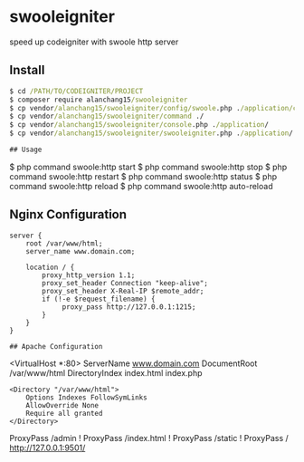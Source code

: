 # swooleigniter
speed up codeigniter with swoole http server

## Install

```cmd
$ cd /PATH/TO/CODEIGNITER/PROJECT
$ composer require alanchang15/swooleigniter
$ cp vendor/alanchang15/swooleigniter/config/swoole.php ./application/config/
$ cp vendor/alanchang15/swooleigniter/command ./
$ cp vendor/alanchang15/swooleigniter/console.php ./application/
$ cp vendor/alanchang15/swooleigniter/swooleigniter.php ./application/

## Usage
```
$ php command swoole:http start
$ php command swoole:http stop
$ php command swoole:http restart
$ php command swoole:http status
$ php command swoole:http reload
$ php command swoole:http auto-reload

## Nginx Configuration
```
server {
    root /var/www/html;
    server_name www.domain.com;

    location / {
        proxy_http_version 1.1;
        proxy_set_header Connection "keep-alive";
        proxy_set_header X-Real-IP $remote_addr;
        if (!-e $request_filename) {
             proxy_pass http://127.0.0.1:1215;
        }
    }
}

## Apache Configuration
```
<VirtualHost *:80>
    ServerName www.domain.com
    DocumentRoot /var/www/html
    DirectoryIndex index.html index.php

    <Directory "/var/www/html">
        Options Indexes FollowSymLinks
        AllowOverride None
        Require all granted
    </Directory>

   ProxyPass /admin !
   ProxyPass /index.html !
   ProxyPass /static !
   ProxyPass / http://127.0.0.1:9501/
</VirtualHost>